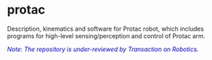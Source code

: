 # protac
Description, kinematics and software for Protac robot, which includes programs for high-level sensing/perception and control of Protac arm.

<span style="color: blue;">*Note: The repository is under-reviewed by Transaction on Robotics.*</span>
